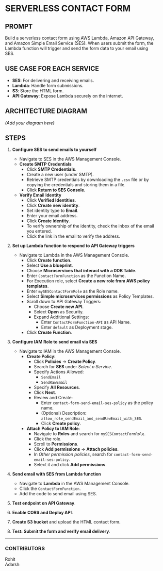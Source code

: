 # SERVERLESS CONTACT FORM

## PROMPT
Build a serverless contact form using AWS Lambda, Amazon API Gateway, and Amazon Simple Email Service (SES). When users submit the form, the Lambda function will trigger and send the form data to your email using SES.

## USE CASE FOR EACH SERVICE
- **SES**: For delivering and receiving emails.
- **Lambda**: Handle form submissions.
- **S3**: Store the HTML form.
- **API Gateway**: Expose Lambda securely on the internet.

## ARCHITECTURE DIAGRAM
*(Add your diagram here)*

## STEPS
1. **Configure SES to send emails to yourself**
    - Navigate to SES in the AWS Management Console.
    - **Create SMTP Credentials**
        - Click **SMTP Credentials**.
        - Create a new user (under SMTP).
        - Retrieve SMTP credentials by downloading the `.csv` file or by copying the credentials and storing them in a file.
        - Click **Return to SES Console**.
    - **Verify Email Identity**
        - Click **Verified Identities**.
        - Click **Create new identity**.
        - Set identity type to **Email**.
        - Enter your email address.
        - Click **Create Identity**.
        - To verify ownership of the identity, check the inbox of the email you entered.
        - Click the link in the email to verify the address.

2. **Set up Lambda function to respond to API Gateway triggers**
    - Navigate to Lambda in the AWS Management Console.
        - Click **Create function**.
        - Select **Use a blueprint**.
        - Choose **Microservices that interact with a DDB Table**.
        - Enter `ContactFormFunction` as the Function Name.
        - For Execution role, select **Create a new role from AWS policy templates**.
        - Enter `mySESContactFormRole` as the Role name.
        - Select **Simple microservices permissions** as Policy Templates.
        - Scroll down to API Gateway Triggers:
            - Choose **Create new API**.
            - Select **Open** as Security.
            - Expand Additional Settings:
                - Enter `ContactFormFunction-API` as API Name.
                - Enter `default` as Deployment stage.
        - Click **Create Function**.

3. **Configure IAM Role to send email via SES**
    - Navigate to IAM in the AWS Management Console.
        - **Create Policy**:
            - Click **Policies** → **Create Policy**.
            - Search for **SES** under *Select a Service*.
            - Specify Actions Allowed:
                - `SendEmail`
                - `SendRawEmail`
            - Specify **All Resources**.
            - Click **Next**.
            - Review and Create:
                - Enter `contact-form-send-email-ses-policy` as the policy name.
                - (Optional) Description: `allow_role_sendEmail_and_sendRawEmail_with_SES`.
                - Click **Create policy**.
        - **Attach Policy to IAM Role**:
            - Navigate to **Roles** and search for `mySESContactFormRole`.
            - Click the role.
            - Scroll to **Permissions**.
            - Click **Add permissions** → **Attach policies**.
            - In *Other permission policies*, search for `contact-form-send-email-ses-policy`.
            - Select it and click **Add permissions**.

4. **Send email with SES from Lambda function**
    - Navigate to **Lambda** in the AWS Management Console.
    - Click the `ContactFormFunction`.
    - Add the code to send email using SES.

5. **Test endpoint on API Gateway**.

6. **Enable CORS and Deploy API**.

7. **Create S3 bucket** and upload the HTML contact form.

8. **Test: Submit the form and verify email delivery**.

---

### CONTRIBUTORS
Rohit  
Adarsh
